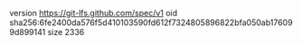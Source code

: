 version https://git-lfs.github.com/spec/v1
oid sha256:6fe2400da576f5d410103590fd612f7324805896822bfa050ab176099d899141
size 2336
